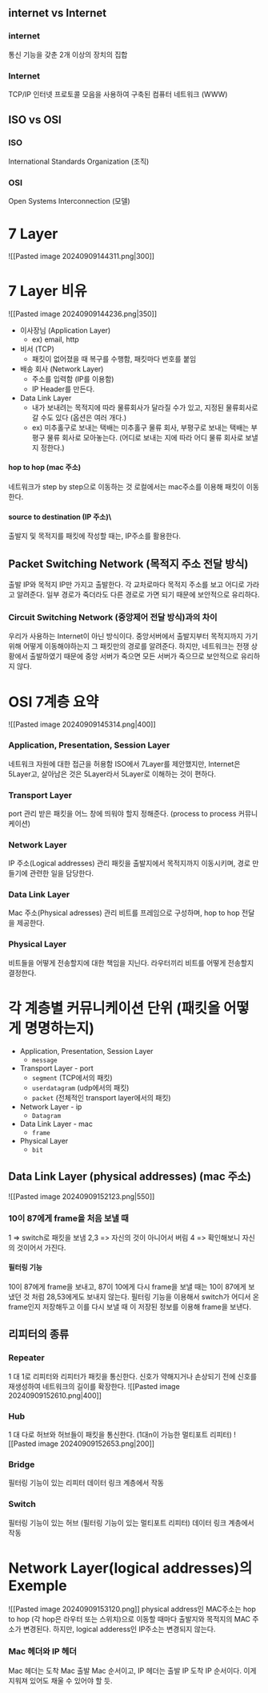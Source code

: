 ## internet vs Internet
### internet
통신 기능을 갖춘 2개 이상의 장치의 집합
### Internet
TCP/IP 인터넷 프로토콜 모음을 사용하여 구축된 컴퓨터 네트워크 (WWW)

## ISO vs OSI
### ISO
International Standards Organization (조직)
### OSI
Open Systems Interconnection (모델)

# 7 Layer
![[Pasted image 20240909144311.png|300]]
# 7 Layer 비유
![[Pasted image 20240909144236.png|350]]
- 이사장님 (Application Layer) 
	- ex) email, http
- 비서 (TCP) 
	- 패킷이 없어졌을 때 복구를 수행함, 패킷마다 번호를 붙임
- 배송 회사 (Network Layer) 
	- 주소를 입력함 (IP를 이용함)
	- IP Header를 만든다.
- Data Link Layer
	- 내가 보내려는 목적지에 따라 물류회사가 달라질 수가 있고, 지정된 물류회사로 갈 수도 있다 
	  (옵션은 여러 개다.)
	- ex) 미추홀구로 보내는 택배는 미추홀구 물류 회사, 부평구로 보내는 택배는 부평구 물류 회사로 모아놓는다. (어디로 보내는 지에 따라 어디 물류 회사로 보낼 지 정한다.)

#### hop to hop (mac 주소)
네트워크가 step by step으로 이동하는 것 
로컬에서는 mac주소를 이용해 패킷이 이동한다.
#### source to destination (IP 주소)\
출발지 및 목적지를 패킷에 작성할 때는, IP주소를 활용한다.

## Packet Switching Network (목적지 주소 전달 방식)
출발 IP와 목적지 IP만 가지고 출발한다. 각 교차로마다 목적지 주소를 보고 어디로 가라고 알려준다. 
일부 경로가 죽더라도 다른 경로로 가면 되기 때문에 보안적으로 유리하다.

### Circuit Switching Network (중앙제어 전달 방식)과의 차이
우리가 사용하는 Internet이 아닌 방식이다.
중앙서버에서 출발지부터 목적지까지 가기 위해 어떻게 이동해야하는지 그 패킷만의 경로를 알려준다.
하지만, 네트워크는 전쟁 상황에서 출발하였기 때문에 중앙 서버가 죽으면 모든 서버가 죽으므로 보안적으로 유리하지 않다.

# OSI 7계층 요약
![[Pasted image 20240909145314.png|400]]
### Application, Presentation, Session Layer
네트워크 자원에 대한 접근을 허용함
ISO에서 7Layer를 제안했지만, Internet은 5Layer고, 살아남은 것은 5Layer라서 5Layer로 이해하는 것이 편하다.
### Transport Layer
port 관리
받은 패킷을 어느 창에 띄워야 할지 정해준다. (process to process 커뮤니케이션)
### Network Layer
IP 주소(Logical addresses) 관리
패킷을 출발지에서 목적지까지 이동시키며, 경로 만들기에 관련한 일을 담당한다.
### Data Link Layer
Mac 주소(Physical adresses) 관리
비트를 프레임으로 구성하며, hop to hop 전달을 제공한다.
### Physical Layer
비트들을 어떻게 전송할지에 대한 책임을 지닌다.
라우터끼리 비트를 어떻게 전송할지 결정한다.

# 각 계층별 커뮤니케이션 단위 (패킷을 어떻게 명명하는지)
- Application, Presentation, Session Layer
	- `message`
- Transport Layer - port
	- `segment` (TCP에서의 패킷)
	- `userdatagram` (udp에서의 패킷)
	- `packet` (전체적인 transport layer에서의 패킷)
- Network Layer - ip
	- `Datagram`
-  Data Link Layer - mac
	- `frame`
- Physical Layer
	- `bit`
## Data Link Layer (physical addresses) (mac 주소)
![[Pasted image 20240909152123.png|550]]
### 10이 87에게 frame을 처음 보낼 때
1 => switch로 패킷을 보냄
2,3 => 자신의 것이 아니어서 버림
4 => 확인해보니 자신의 것이어서 가진다.
#### 필터링 기능
10이 87에게 frame을 보내고, 87이 10에게 다시 frame을 보낼 때는 10이 87에게 보냈던 것 처럼 28,53에게도 보내지 않는다.
필터링 기능을 이용해서 switch가 어디서 온 frame인지 저장해두고 이를 다시 보낼 때 이 저장된 정보를 이용해 frame을 보낸다.

## 리피터의 종류
### Repeater
1 대 1로 리피터와 리피터가 패킷을 통신한다.
신호가 약해지거나 손상되기 전에 신호를 재생성하여 네트워크의 길이를 확장한다.
![[Pasted image 20240909152610.png|400]]
### Hub
1 대 다로 허브와 허브들이 패킷을 통신한다. (1대n이 가능한 멀티포트 리피터)
![[Pasted image 20240909152653.png|200]]
### Bridge
필터링 기능이 있는 리피터
데이터 링크 계층에서 작동
### Switch
필터링 기능이 있는 허브 (필터링 기능이 있는 멀티포트 리피터)
데이터 링크 계층에서 작동

# Network Layer(logical addresses)의 Exemple
![[Pasted image 20240909153120.png]]
physical address인 MAC주소는 hop to hop (각 hop은 라우터 또는 스위치)으로 이동할 때마다 출발지와 목적지의 MAC 주소가 변경된다.
하지만, logical adderess인 IP주소는 변경되지 않는다.
### Mac 헤더와 IP 헤더
Mac 헤더는 도착 Mac 출발 Mac 순서이고,
IP 헤더는 출발 IP 도착 IP 순서이다.
이게 지워져 있어도 채울 수 있어야 할 듯.


